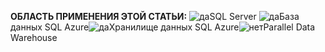 <Token>**ОБЛАСТЬ ПРИМЕНЕНИЯ ЭТОЙ СТАТЬИ:** ![да](../includes/media/no.png)SQL Server ![да](../includes/media/yes.png)База данных SQL Azure![да](../includes/media/yes.png)Хранилище данных SQL Azure![нет](../includes/media/no.png)Parallel Data Warehouse </Token>